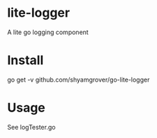 # lite-logger
A lite go logging component

# Install
go get -v github.com/shyamgrover/go-lite-logger

# Usage
See logTester.go
